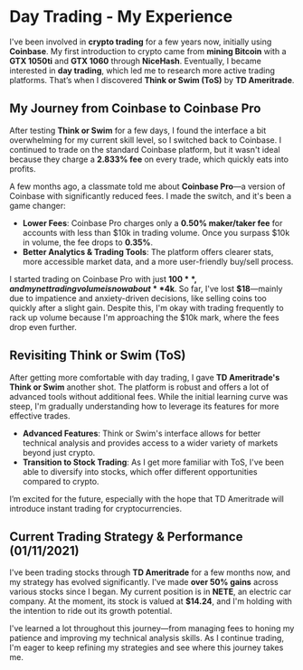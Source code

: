 # Day Trading - My Experience

I've been involved in **crypto trading** for a few years now, initially using **Coinbase**. My first introduction to crypto came from **mining Bitcoin** with a **GTX 1050ti** and **GTX 1060** through **NiceHash**. Eventually, I became interested in **day trading**, which led me to research more active trading platforms. That’s when I discovered **Think or Swim (ToS)** by **TD Ameritrade**.

## My Journey from Coinbase to Coinbase Pro
After testing **Think or Swim** for a few days, I found the interface a bit overwhelming for my current skill level, so I switched back to Coinbase. I continued to trade on the standard Coinbase platform, but it wasn't ideal because they charge a **2.833% fee** on every trade, which quickly eats into profits. 

A few months ago, a classmate told me about **Coinbase Pro**—a version of Coinbase with significantly reduced fees. I made the switch, and it's been a game changer:
- **Lower Fees**: Coinbase Pro charges only a **0.50% maker/taker fee** for accounts with less than $10k in trading volume. Once you surpass $10k in volume, the fee drops to **0.35%**.
- **Better Analytics & Trading Tools**: The platform offers clearer stats, more accessible market data, and a more user-friendly buy/sell process.

I started trading on Coinbase Pro with just **$100**, and my net trading volume is now about **$4k**. So far, I've lost **$18**—mainly due to impatience and anxiety-driven decisions, like selling coins too quickly after a slight gain. Despite this, I'm okay with trading frequently to rack up volume because I'm approaching the $10k mark, where the fees drop even further.

## Revisiting Think or Swim (ToS)
After getting more comfortable with day trading, I gave **TD Ameritrade's Think or Swim** another shot. The platform is robust and offers a lot of advanced tools without additional fees. While the initial learning curve was steep, I'm gradually understanding how to leverage its features for more effective trades. 

- **Advanced Features**: Think or Swim's interface allows for better technical analysis and provides access to a wider variety of markets beyond just crypto.
- **Transition to Stock Trading**: As I get more familiar with ToS, I've been able to diversify into stocks, which offer different opportunities compared to crypto.

I’m excited for the future, especially with the hope that TD Ameritrade will introduce instant trading for cryptocurrencies.

## Current Trading Strategy & Performance (01/11/2021)
I've been trading stocks through **TD Ameritrade** for a few months now, and my strategy has evolved significantly. I've made **over 50% gains** across various stocks since I began. My current position is in **NETE**, an electric car company. At the moment, its stock is valued at **$14.24**, and I'm holding with the intention to ride out its growth potential. 

I've learned a lot throughout this journey—from managing fees to honing my patience and improving my technical analysis skills. As I continue trading, I'm eager to keep refining my strategies and see where this journey takes me.
